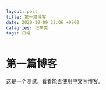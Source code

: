 ```yaml
---
layout: post
title: 第一篇博客
date: 2020-10-09 22:06 +0800
catagries: 记事类
tags: 日常
---
```

# 第一篇博客
这是一个测试，看看能否使用中文写博客。
